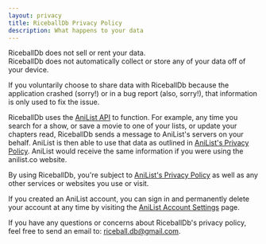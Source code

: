 ```yaml
---
layout: privacy
title: RiceballDb Privacy Policy
description: What happens to your data
---
```


RiceballDb does not sell or rent your data.<br>
RiceballDb does not automatically collect or store any of your data off of your device.

If you voluntarily choose to share data with RiceballDb because the application crashed (sorry!)
or in a bug report (also, sorry!), that information is only used to fix the issue.

RiceballDb uses the [AniList API](https://anilist.gitbook.io/anilist-apiv2-docs/) to function.
For example, any time you search for a show, or save a movie to one of your lists, or update your chapters read,
RiceballDb sends a message to AniList's servers on your behalf.
AniList is then able to use that data as outlined in [AniList's Privacy Policy](https://anilist.co/terms).
AniList would receive the same information if you were using the anilist.co website.

By using RiceballDb, you're subject to [AniList's Privacy Policy](https://anilist.co/terms) as well as any other services or websites you use or visit.

If you created an AniList account, you can sign in and permanently delete your account at any time by visiting the [AniList Account Settings](https://anilist.co/settings/account) page.

If you have any questions or concerns about RiceballDb's privacy policy,
feel free to send an email to: [riceball.db@gmail.com](mailto:riceball.db@gmail.com).
